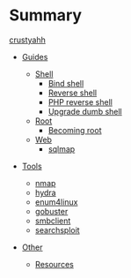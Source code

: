 # Summary

[crustyahh](crustyahh.md)

- [Guides]()
  - [Shell]()
    - [Bind shell](guides/shell/bind-shell.md)
    - [Reverse shell](guides/shell/reverse-shell.md)
    - [PHP reverse shell](guides/shell/php-reverse-shell.md)
    - [Upgrade dumb shell](guides/shell/upgrade-dumb-shell.md)
  - [Root]()
    - [Becoming root](guides/root/becoming-root.md)
  - [Web]()
    - [sqlmap](guides/web/sqlmap.md)

- [Tools]()
  - [nmap](tools/nmap.md)
  - [hydra](tools/hydra.md)
  - [enum4linux](tools/enum4linux.md)
  - [gobuster](tools/gobuster.md)
  - [smbclient](tools/smbclient.md)
  - [searchsploit](tools/searchsploit.md)

- [Other]()
  - [Resources](resources.md)

